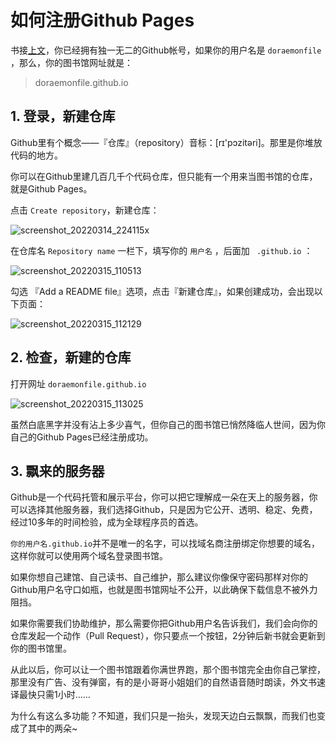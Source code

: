# 如何注册Github Pages


书接[上文](https://doraemonj.github.io/guide/create_github_account/)，你已经拥有独一无二的Github帐号，如果你的用户名是 `doraemonfile` ，那么，你的图书馆网址就是：

> doraemonfile.github.io

## 1. 登录，新建仓库

Github里有个概念——『仓库』（repository）音标：[rɪ'pɔzitəri]。那里是你堆放代码的地方。

你可以在Github里建几百几千个代码仓库，但只能有一个用来当图书馆的仓库，就是Github Pages。

点击 `Create repository`，新建仓库：

![screenshot_20220314_224115x](https://doraemonj.github.io/pics/screenshot_20220314_224115x.png)

在仓库名 `Repository name` 一栏下，填写你的 `用户名` ，后面加 ` .github.io` ：

![screenshot_20220315_110513](https://doraemonj.github.io/pics/screenshot_20220315_110513.png)

勾选 『Add a README file』选项，点击『新建仓库』，如果创建成功，会出现以下页面：

![screenshot_20220315_112129](https://doraemonj.github.io/pics/screenshot_20220315_112129.png)

## 2. 检查，新建的仓库

打开网址 `doraemonfile.github.io`

![screenshot_20220315_113025](https://doraemonj.github.io/pics/screenshot_20220315_113025.png)

虽然白底黑字并没有沾上多少喜气，但你自己的图书馆已悄然降临人世间，因为你自己的Github Pages已经注册成功。

## 3. 飘来的服务器

Github是一个代码托管和展示平台，你可以把它理解成一朵在天上的服务器，你可以选择其他服务器，我们选择Github，只是因为它公开、透明、稳定、免费，经过10多年的时间检验，成为全球程序员的首选。

`你的用户名.github.io`并不是唯一的名字，可以找域名商注册绑定你想要的域名，这样你就可以使用两个域名登录图书馆。

如果你想自己建馆、自己读书、自己维护，那么建议你像保守密码那样对你的Github用户名守口如瓶，也就是图书馆网址不公开，以此确保下载信息不被外力阻挡。

如果你需要我们协助维护，那么需要你把Github用户名告诉我们，我们会向你的仓库发起一个动作（Pull Request），你只要点一个按钮，2分钟后新书就会更新到你的图书馆里。

从此以后，你可以让一个图书馆跟着你满世界跑，那个图书馆完全由你自己掌控，那里没有广告、没有弹窗，有的是小哥哥小姐姐们的自然语音随时朗读，外文书速译最快只需1小时……

为什么有这么多功能？不知道，我们只是一抬头，发现天边白云飘飘，而我们也变成了其中的两朵~

